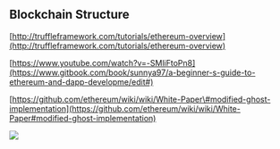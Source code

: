 ## Blockchain Structure

[http://truffleframework.com/tutorials/ethereum-overview](http://truffleframework.com/tutorials/ethereum-overview)

[https://www.youtube.com/watch?v=-SMliFtoPn8](https://www.gitbook.com/book/sunnya97/a-beginner-s-guide-to-ethereum-and-dapp-developme/edit#)

[https://github.com/ethereum/wiki/wiki/White-Paper\#modified-ghost-implementation](https://github.com/ethereum/wiki/wiki/White-Paper#modified-ghost-implementation)

![](https://ethereumbuilders.gitbooks.io/guide/content/en/vitalik-diagrams/block.png)

